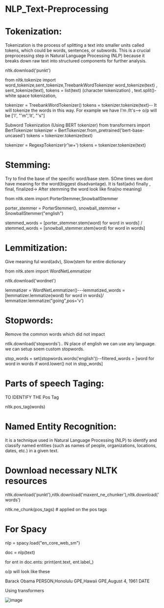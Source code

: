 # NLP_Text-Preprocessing

# Tokenization:
Tokenization is the process of splitting a text into smaller units called tokens, which could be words, sentences, or subwords. This is a crucial preprocessing step in Natural Language Processing (NLP) because it breaks down raw text into structured components for further analysis.

nltk.download('punkt')

from nltk.tokenize import word_tokenize,sent_tokenize,TreebankWordTokenizer
word_tokenize(text) , sent_tokenize(text), tokens = list(text) (character tokenization) , text.split()-white space tokenization, 

tokenizer = TreebankWordTokenizer()
tokens = tokenizer.tokenize(text)-- It will tokenize the words in this way. For example we have I'm /It's--> o/p will be ['I', "'m",'It', "'s"]

Subword Tokenization (Using BERT tokenizer)
from transformers import BertTokenizer
tokenizer = BertTokenizer.from_pretrained('bert-base-uncased')
tokens = tokenizer.tokenize(text)

tokenizer = RegexpTokenizer(r'\w+')
tokens = tokenizer.tokenize(text)

# Stemming:
Try to find the base of the specific word/base stem. SOme times we dont have meaning for the word(biggest disadvantage). It is fast(adv)
finally , final, finalized-> After stemming the word look like fina(no meaning)


from nltk.stem import PorterStemmer,SnowballStemmer

porter_stemmer = PorterStemmer(), snowball_stemmer = SnowballStemmer("english")

stemmed_words = [porter_stemmer.stem(word) for word in words] / stemmed_words = [snowball_stemmer.stem(word) for word in words]

# Lemmitization:
Give meaning ful word(adv), Slow(stem for entire dictionary

from nltk.stem import WordNetLemmatizer

nltk.download('wordnet')

lemmatizer = WordNetLemmatizer()---lemmatized_words = [lemmatizer.lemmatize(word) for word in words]/ lemmatizer.lemmatize("going",pos='v')


# Stopwords:
Remove the common words which did not impact

ntlk.download('stopwords').. IN place of english we can use any language. we can setup soem custom stopwords.

stop_words = set(stopwords.words('english'))--filtered_words = [word for word in words if word.lower() not in stop_words]

# Parts of speech Taging:
TO IDENTIFY THE Pos Tag

nltk.pos_tag(words)


# Named Entity Recognition:
 It is a technique used in Natural Language Processing (NLP) to identify and classify named entities (such as names of people, organizations, locations, dates, etc.) in a given text.

 # Download necessary NLTK resources
nltk.download('punkt'),nltk.download('maxent_ne_chunker'),nltk.download('words')

nltk.ne_chunk(pos_tags) # applied on the pos tags

# For Spacy
nlp = spacy.load("en_core_web_sm")

doc = nlp(text)

for ent in doc.ents:
    print(ent.text, ent.label_)
    
o/p will look like these

Barack Obama PERSON,Honolulu GPE,Hawaii GPE,August 4, 1961 DATE

Using transformers


![image](https://github.com/user-attachments/assets/0d97f0a1-c555-4d87-a3c9-a0829fe32c95)



